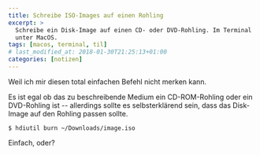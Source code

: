 ```yaml
---
title: Schreibe ISO-Images auf einen Rohling
excerpt: >
  Schreibe ein Disk-Image auf einen CD- oder DVD-Rohling. Im Terminal
  unter MacOS.
tags: [macos, terminal, til]
# last_modified_at: 2018-01-30T21:25:13+01:00
categories: [notizen]
---
```


Weil ich mir diesen total einfachen Befehl nicht merken kann.

Es ist egal ob das zu beschreibende Medium ein CD-ROM-Rohling oder ein DVD-Rohling
ist -- allerdings sollte es selbsterklärend sein, dass das Disk-Image auf den
Rohling passen sollte.

``` terminal
$ hdiutil burn ~/Downloads/image.iso
```

Einfach, oder?

